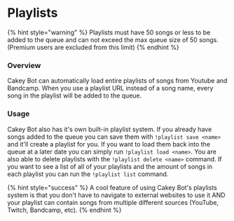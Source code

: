 # Playlists

{% hint style="warning" %}
Playlists must have 50 songs or less to be added to the queue and can not exceed the max queue size of 50 songs. \(Premium users are excluded from this limit\)
{% endhint %}

### Overview

Cakey Bot can automatically load entire playlists of songs from Youtube and Bandcamp. When you use a playlist URL instead of a song name, every song in the playlist will be added to the queue.

### Usage

Cakey Bot also has it's own built-in playlist system. If you already have songs added to the queue you can save them with `!playlist save <name>` and it'll create a playlist for you. If you want to load them back into the queue at a later date you can simply run `!playlist load <name>`. You are also able to delete playlists with the `!playlist delete <name>` command. If you want to see a list of all of your playlists and the amount of songs in each playlist you can run the `!playlist list` command.

{% hint style="success" %}
A cool feature of using Cakey Bot's playlists system is that you don't have to navigate to external websites to use it AND your playlist can contain songs from multiple different sources \(YouTube, Twitch, Bandcamp, etc\).
{% endhint %}

